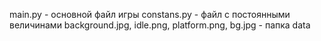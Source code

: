 main.py - основной файл игры
constans.py - файл с постоянными величинами
background.jpg, idle.png, platform.png, bg.jpg - папка data
